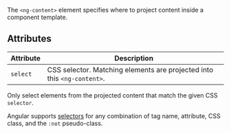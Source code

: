 The `<ng-content>` element specifies where to project content inside a component template.

## Attributes 

| Attribute     | Description                                                             |
|---------------|-------------------------------------------------------------------------|
| `select`      | CSS selector. Matching elements are projected into this `<ng-content>`. |

Only select elements from the projected content that match the given CSS `selector`.

Angular supports [selectors](https://developer.mozilla.org/docs/Web/CSS/CSS_Selectors) for any
combination of tag name, attribute, CSS class, and the `:not` pseudo-class.
